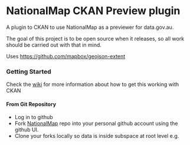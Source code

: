 NationalMap CKAN Preview plugin
================================

A plugin to CKAN to use NationalMap as a previewer for data.gov.au.

The goal of this project is to be open source when it releases, so all work
 should be carried out with that in mind.

Uses https://github.com/mapbox/geojson-extent

### Getting Started ###

Check the [wiki](https://github.com/NICTA/nationalmap/wiki) for 
more information about how to get this working with CKAN

#### From Git Repository ####
* Log in to github
* Fork [NationalMap](https://github.com/NICTA/nationalmap.git) repo into your personal github account using the github UI.
* Clone your forks locally so data is inside subspace at root level e.g.



